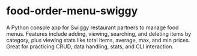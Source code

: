 # food-order-menu-swiggy
A Python console app for Swiggy restaurant partners to manage food menus. Features include adding, viewing, searching, and deleting items by category, plus viewing stats like total items, average, max, and min prices. Great for practicing CRUD, data handling, stats, and CLI interaction.
